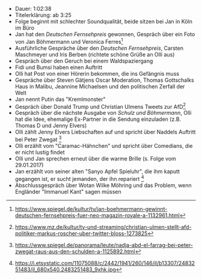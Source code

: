 - Dauer: 1:02:38
- Titelerklärung: ab 3:25
- Folge beginnt mit schlechter Soundqualität, beide sitzen bei Jan in Köln im Büro
- Jan hat den *Deutschen Fernsehpreis* gewonnen, Gespräch über ein Foto von Jan Böhmermann und Veronica Ferres[^1]
- Ausführliche Gespräche über den *Deutschen Fernsehpreis*, Carsten Maschmeyer und Iris Berben (richtete schöne Grüße an Olli aus)
- Gespräch über den Geruch bei einem Waldspaziergang
- Fidi und Bumsi haben einen Auftritt
- Olli hat Post von einer Hörerin bekommen, die ins Gefängnis muss
- Gespräche über Steven Gätjens Oscar Moderation, Thomas Gottschalks Haus in Malibu, Jeannine Michaelsen und den politischen Zerfall der Welt
- Jan nennt Putin das "Kremlmonster"
- Gespräch über Donald Trump und Christian Ulmens Tweets zur AfD[^2]
- Gespräch über die nächste Ausgabe von *Schulz und Böhmermann*, Olli hat die Idee, ehemalige Ex-Partner in die Sendung einzuladen (z.B. Thomas D und Jenny Elvers)
- Olli zählt Jenny Elvers Liebschaften auf und spricht über Naddels Auftritt bei Peter Zwegat [^3]
- Olli erzählt vom "Caramac-Hähnchen" und spricht über Comedians, die er nicht lustig findet
- Olli und Jan sprechen erneut über die warme Brille (s. Folge vom 29.01.2017)
- Jan erzählt von seiner alten "Sanyo Apfel Spieluhr", die ihm kaputt gegangen ist, er sucht jemanden, der ihn repariert [^4]
- Abschlussgespräch über Wotan Wilke Möhring und das Problem, wenn Engländer "Immanuel Kant" sagen müssen

[^1]: https://www.spiegel.de/kultur/tv/jan-boehmermann-gewinnt-deutschen-fernsehpreis-fuer-neo-magazin-royale-a-1132961.html
[^2]: https://www.mz.de/kultur/tv-und-streaming/christian-ulmen-stellt-afd-politiker-markus-roscher-uber-twitter-bloss-1273825
[^3]: https://www.spiegel.de/panorama/leute/nadja-abd-el-farrag-bei-peter-zwegat-raus-aus-den-schulden-a-1125892.html
[^4]: https://i.etsystatic.com/11075088/c/2442/1941/260/146/il/b13307/2483251483/il_680x540.2483251483_9xhk.jpg
